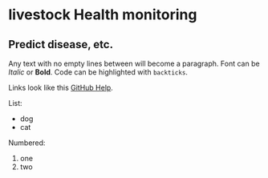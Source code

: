 # livestock Health monitoring 

## Predict disease, etc.

Any text with no empty lines between will become a paragraph.
Font can be *Italic* or **Bold**.
Code can be highlighted with `backticks`.

Links look like this [GitHub Help](https://help.github.com/).

List:

- dog
- cat

Numbered:

1. one
2. two 

